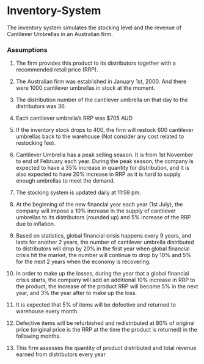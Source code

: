 # Inventory-System

The inventory system simulates the stocking level and the revenue of Cantilever Umbrellas in an Australian firm. 


### Assumptions
1. The firm provides this product to its distributors together with a recommended retail price (RRP).

3. The Australian firm was established in January 1st, 2000. And there were 1000 cantilever umbrellas in stock at the moment.
4. The distribution number of the cantilever umbrella on that day to the distributors was 36.
5. Each cantilever umbrella’s RRP was $705 AUD
6. If the inventory stock drops to 400, the firm will restock 600 cantilever umbrellas back to the warehouse (Not consider any cost related to restocking fee).
7. Cantilever Umbrella has a peak selling season. It is from 1st November to end of February each year. During the peak season, the company is expected to have a 35% increase in quantity for distribution, and it is also expected to have 20% increase in RRP  as it is hard to supply enough umbrellas to meet the demand.
8. The stocking system is updated daily at 11:59 pm.
9. At the beginning of the new financial year each year (1st July), the company will impose a 10% increase in the supply of cantilever umbrellas to its distributors (rounded up) and 5% increase of the RRP due to inflation.
10. Based on statistics, global financial crisis happens every 9 years, and lasts for another 2 years, the number of cantilever umbrella distributed to distributors will drop by 20% in the first year when global financial crisis hit the market, the number will continue to drop by 10% and 5% for the next 2 years when the economy is recovering.
11. In order to make up the losses, during the year that a global financial crisis starts, the company will add an additional 10% increase in RRP to the product, the increase of the product RRP will become 5% in the next year, and 3% the year after to make up the loss. 
12. It is expected that 5% of items will be defective and returned to warehouse every month. 
13. Defective items will be refurbished and redistributed at 80% of original price (original price is the RRP at the time the product is returned) in the following months.
14. This firm assesses the quantity of product distributed and total revenue earned from distributors every year
